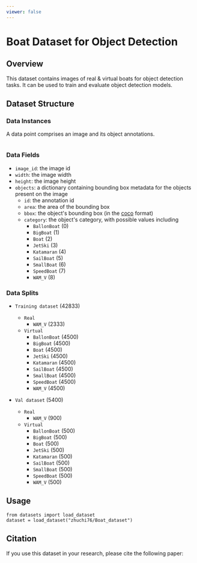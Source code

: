 ```yaml
---
viewer: false
---
```


# Boat Dataset for Object Detection

## Overview
This dataset contains images of real & virtual boats for object detection tasks. It can be used to train and evaluate object detection models.

## Dataset Structure

### Data Instances

A data point comprises an image and its object annotations.

```

```

### Data Fields

- `image_id`: the image id
- `width`: the image width
- `height`: the image height
- `objects`: a dictionary containing bounding box metadata for the objects present on the image
  - `id`: the annotation id
  - `area`: the area of the bounding box
  - `bbox`: the object's bounding box (in the [coco](https://albumentations.ai/docs/getting_started/bounding_boxes_augmentation/#coco) format)
  - `category`: the object's category, with possible values including 
    - `BallonBoat` (0)
    - `BigBoat` (1)
    - `Boat` (2)
    - `JetSki` (3)
    - `Katamaran` (4)
    - `SailBoat` (5)
    - `SmallBoat` (6)
    - `SpeedBoat` (7)
    - `WAM_V` (8)

  
### Data Splits

- `Training dataset` (42833)
    - `Real`
        - `WAM_V` (2333)
    - `Virtual`
        - `BallonBoat` (4500)
        - `BigBoat` (4500)
        - `Boat` (4500)
        - `JetSki` (4500)
        - `Katamaran` (4500)
        - `SailBoat` (4500)
        - `SmallBoat` (4500)
        - `SpeedBoat` (4500)
        - `WAM_V` (4500)

- `Val dataset` (5400)
    - `Real` 
        - `WAM_V` (900)
    - `Virtual`
        - `BallonBoat` (500)
        - `BigBoat` (500)
        - `Boat` (500)
        - `JetSki` (500)
        - `Katamaran` (500)
        - `SailBoat` (500)
        - `SmallBoat` (500)
        - `SpeedBoat` (500)
        - `WAM_V` (500)


## Usage
```
from datasets import load_dataset
dataset = load_dataset("zhuchi76/Boat_dataset")
```

## Citation
If you use this dataset in your research, please cite the following paper:
